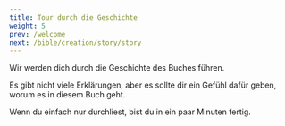 ```yaml
---
title: Tour durch die Geschichte
weight: 5
prev: /welcome
next: /bible/creation/story/story
---
```



Wir werden dich durch die Geschichte des Buches führen.

Es gibt nicht viele Erklärungen, aber es sollte dir ein Gefühl dafür geben, worum es in diesem Buch geht.

Wenn du einfach nur durchliest, bist du in ein paar Minuten fertig.